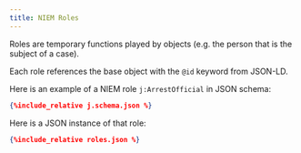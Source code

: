 ```yaml
---
title: NIEM Roles
---
```

Roles are temporary functions played by objects (e.g. the person that is the subject of a case).

Each role references the base object with the `@id` keyword from JSON-LD.

Here is an example of a NIEM role `j:ArrestOfficial` in JSON schema:

```json
{%include_relative j.schema.json %}
```

Here is a JSON instance of that role:

```json
{%include_relative roles.json %}
```

